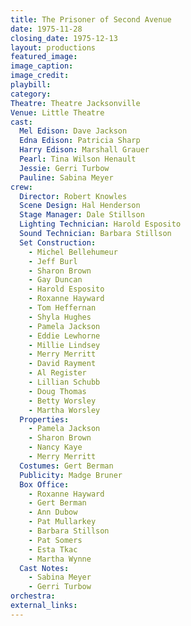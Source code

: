 ```yaml
---
title: The Prisoner of Second Avenue
date: 1975-11-28
closing_date: 1975-12-13
layout: productions
featured_image: 
image_caption:
image_credit:
playbill: 
category: 
Theatre: Theatre Jacksonville
Venue: Little Theatre
cast:
  Mel Edison: Dave Jackson
  Edna Edison: Patricia Sharp
  Harry Edison: Marshall Grauer
  Pearl: Tina Wilson Henault
  Jessie: Gerri Turbow
  Pauline: Sabina Meyer
crew:
  Director: Robert Knowles
  Scene Design: Hal Henderson
  Stage Manager: Dale Stillson
  Lighting Technician: Harold Esposito
  Sound Technician: Barbara Stillson
  Set Construction:
    - Michel Bellehumeur
    - Jeff Burl
    - Sharon Brown
    - Gay Duncan
    - Harold Esposito
    - Roxanne Hayward
    - Tom Heffernan
    - Shyla Hughes
    - Pamela Jackson
    - Eddie Lewhorne
    - Millie Lindsey
    - Merry Merritt
    - David Rayment
    - Al Register
    - Lillian Schubb
    - Doug Thomas
    - Betty Worsley
    - Martha Worsley
  Properties:
    - Pamela Jackson
    - Sharon Brown
    - Nancy Kaye
    - Merry Merritt
  Costumes: Gert Berman
  Publicity: Madge Bruner
  Box Office:
    - Roxanne Hayward
    - Gert Berman
    - Ann Dubow
    - Pat Mullarkey
    - Barbara Stillson
    - Pat Somers
    - Esta Tkac
    - Martha Wynne
  Cast Notes:
    - Sabina Meyer
    - Gerri Turbow
orchestra:
external_links:
---
```


